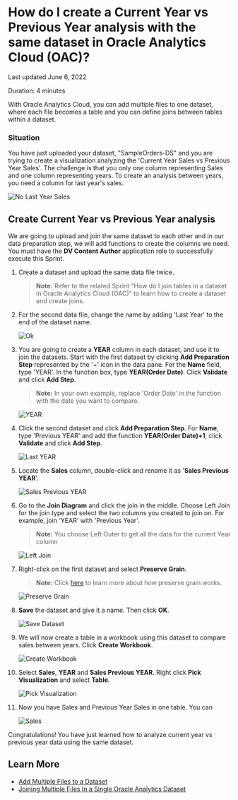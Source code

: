 # How do I create a Current Year vs Previous Year analysis with the same dataset in Oracle Analytics Cloud (OAC)?

Last updated June 6, 2022

Duration: 4 minutes

With Oracle Analytics Cloud, you can add multiple files to one dataset, where each file becomes a table and you can define joins between tables within a dataset. 

### Situation 
You have just uploaded your dataset, "SampleOrders-DS" and you are trying to create a visualization analyzing the 'Current Year Sales vs Previous Year Sales'. The challenge is that you only one column representing Sales and one column representing years. To create an analysis between years, you need a column for last year's sales.

   ![No Last Year Sales](images/no-last-year-sales.png)

## Create Current Year vs Previous Year analysis
We are going to upload and join the same dataset to each other and in our data preparation step, we will add functions to create the columns we need. You must have the **DV Content Author** application role to successfully execute this Sprint.

1. Create a dataset and upload the same data file twice. 
   >**Note:** Refer to the related Sprint "How do I join tables in a dataset in Oracle Analytics Cloud (OAC)" to learn how to create a dataset and create joins. 

2. For the second data file, change the name by adding 'Last Year' to the end of the dataset name. 

   ![Ok](images/dataset-same-file-ok.png)  

3. You are going to create a **YEAR** column in each dataset, and use it to join the datasets. Start with the first dataset by clicking **Add Preparation Step** represented by the '+' icon in the data pane. For the **Name** field, type 'YEAR'. In the function box, type **YEAR(Order Date)**. Click **Validate** and click **Add Step**.
      >**Note:** In your own example, replace 'Order Date' in the function with the date you want to compare.

      ![YEAR](images/column-year.png)

4. Click the second dataset and click **Add Preparation Step**. For **Name**, type 'Previous YEAR' and add the function **YEAR(Order Date)+1**, click **Validate** and click **Add Step**.

   ![Last YEAR](images/column-last-year.png)

5. Locate the **Sales** column, double-click and rename it as '**Sales Previous YEAR**'.

   ![Sales Previous YEAR](images/column-sales-previous-year.png)  

6. Go to the **Join Diagram** and click the join in the middle. Choose Left Join for the join type and select the two columns you created to join on. For example, join 'YEAR' with 'Previous Year'.
    
    > **Note:** You choose Left Outer to get all the data for the current Year column 

   ![Left Join](images/left-join.png)  
   

7. Right-click on the first dataset and select **Preserve Grain**.

      >**Note:** Click [here](https://docs.oracle.com/en/cloud/paas/analytics-cloud/acubi/what-is-preserve-grain.html) to learn more about how preserve grain works.

      ![Preserve Grain](images/preserve-grain.png) 

8. **Save** the dataset and give it a name. Then click **OK**.

    ![Save Dataset](images/dataset-save.png)  

9. We will now create a table in a workbook using this dataset to compare sales between years. Click **Create Workbook**.

    ![Create Workbook](images/create-workbook.png)  

10. Select **Sales**, **YEAR** and **Sales Previous YEAR**. Right click **Pick Visualization** and select **Table**.

    ![Pick Visualization](images/pick-visualization.png)  

11. Now you have Sales and Previous Year Sales in one table. You can 

    ![Sales](images/last-year-sales.png)  

Congratulations! You have just learned how to analyze current year vs previous year data using the same dataset. 


## Learn More
* [Add Multiple Files to a Dataset](https://docs.oracle.com/en/cloud/paas/analytics-cloud/acubi/create-dataset-files.html#GUID-3314A9C3-9780-40C6-A71E-AA0B29689165)
* [Joining Multiple Files In a Single Oracle Analytics Dataset](https://www.youtube.com/watch?v=mJmuDIdqCqU)
